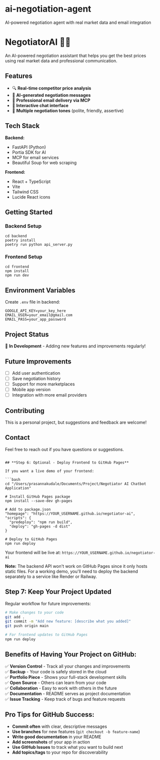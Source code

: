 # ai-negotiation-agent
AI-powered negotiation agent with real market data and email integration

# NegotiatorAI 🤖💼

An AI-powered negotiation assistant that helps you get the best prices using real market data and professional communication.

## Features
- 🔍 **Real-time competitor price analysis**
- 🤖 **AI-generated negotiation messages** 
- 📧 **Professional email delivery via MCP**
- 💬 **Interactive chat interface**
- 🎯 **Multiple negotiation tones** (polite, friendly, assertive)

## Tech Stack
**Backend:**
- FastAPI (Python)
- Portia SDK for AI
- MCP for email services
- Beautiful Soup for web scraping

**Frontend:**
- React + TypeScript
- Vite
- Tailwind CSS
- Lucide React icons

## Getting Started

### Backend Setup
```
cd backend
poetry install
poetry run python api_server.py
```

### Frontend Setup
```
cd frontend
npm install
npm run dev
```

## Environment Variables
Create `.env` file in backend:
```
GOOGLE_API_KEY=your_key_here
EMAIL_USER=your_email@gmail.com
EMAIL_PASS=your_app_password
```

## Project Status
🚧 **In Development** - Adding new features and improvements regularly!

## Future Improvements
- [ ] Add user authentication
- [ ] Save negotiation history
- [ ] Support for more marketplaces
- [ ] Mobile app version
- [ ] Integration with more email providers

## Contributing
This is a personal project, but suggestions and feedback are welcome!

## Contact
Feel free to reach out if you have questions or suggestions.
```

## **Step 6: Optional - Deploy Frontend to GitHub Pages**

If you want a live demo of your frontend:

```bash
cd "/Users/prasannakudale/Documents/Project/Negotiator AI Chatbot Application"

# Install GitHub Pages package
npm install --save-dev gh-pages

# Add to package.json
"homepage": "https://YOUR_USERNAME.github.io/negotiator-ai",
"scripts": {
  "predeploy": "npm run build",
  "deploy": "gh-pages -d dist"
}

# Deploy to GitHub Pages
npm run deploy
```

Your frontend will be live at: `https://YOUR_USERNAME.github.io/negotiator-ai`

**Note:** The backend API won't work on GitHub Pages since it only hosts static files. For a working demo, you'll need to deploy the backend separately to a service like Render or Railway.

## **Step 7: Keep Your Project Updated**

Regular workflow for future improvements:

```bash
# Make changes to your code
git add .
git commit -m "Add new feature: [describe what you added]"
git push origin main

# For frontend updates to GitHub Pages
npm run deploy
```

## **Benefits of Having Your Project on GitHub:**

✅ **Version Control** - Track all your changes and improvements  
✅ **Backup** - Your code is safely stored in the cloud  
✅ **Portfolio Piece** - Shows your full-stack development skills  
✅ **Open Source** - Others can learn from your code  
✅ **Collaboration** - Easy to work with others in the future  
✅ **Documentation** - README serves as project documentation  
✅ **Issue Tracking** - Keep track of bugs and feature requests  

## **Pro Tips for GitHub Success:**

- **Commit often** with clear, descriptive messages
- **Use branches** for new features (`git checkout -b feature-name`)
- **Write good documentation** in your README
- **Add screenshots** of your app in action
- **Use GitHub Issues** to track what you want to build next
- **Add topics/tags** to your repo for discoverability
